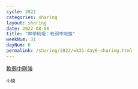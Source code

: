 ```yaml
---
cycle: 2022
categories: sharing
layout: sharing
date: 2022-08-06
title: "神學梳理：軟弱中剛強"
weekNum: 31
dayNum: 6
permalink: /sharing/2022/wk31-day6-sharing.html
---
```


[軟弱中剛強](https://eccseattle.github.io/media/sharing/2022/wk031/2022-08-06-bin.m4a)

`小錢`
